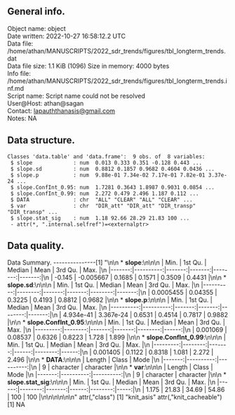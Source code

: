 <!-- This is a markdown file. -->


 General info.
---------------

Object name:    object      
Date written:   2022-10-27 16:58:12.2 UTC  
Data file:      /home/athan/MANUSCRIPTS/2022_sdr_trends/figures/tbl_longterm_trends.dat      
Data file size: 1.1 KiB (1096) 
Size in memory: 4000 bytes      
Info file:      /home/athan/MANUSCRIPTS/2022_sdr_trends/figures/tbl_longterm_trends.inf.md      
Script name:    Script name could not be resolved      
User@Host:      athan@sagan   
Contact:        <lapauththanasis@gmail.com>      
Notes:          NA      


 Data structure.
-----------------

```
Classes 'data.table' and 'data.frame':	9 obs. of  8 variables:
 $ slope             : num  0.013 0.333 0.351 -0.128 0.443 ...
 $ slope.sd          : num  0.8812 0.1857 0.9682 0.4604 0.0436 ...
 $ slope.p           : num  9.88e-01 7.34e-02 7.17e-01 7.82e-01 3.37e-24 ...
 $ slope.ConfInt_0.95: num  1.7281 0.3643 1.8987 0.9031 0.0854 ...
 $ slope.ConfInt_0.99: num  2.272 0.479 2.496 1.187 0.112 ...
 $ DATA              : chr  "ALL" "CLEAR" "ALL" "CLEAR" ...
 $ var               : chr  "DIR_att" "DIR_att" "DIR_transp" "DIR_transp" ...
 $ slope.stat_sig    : num  1.18 92.66 28.29 21.83 100 ...
 - attr(*, ".internal.selfref")=<externalptr> 
```


 Data quality.
---------------
 Data Summary.
---------------[1] "\n\n  * **slope**:\n\n\n    |   Min. |   1st Qu. | Median |   Mean | 3rd Qu. |   Max. |\n    |-------:|----------:|-------:|-------:|--------:|-------:|\n    | -0.145 | -0.005667 | 0.1685 | 0.1571 |  0.3509 | 0.4431 |\n\n  * **slope.sd**:\n\n\n    |      Min. | 1st Qu. | Median |   Mean | 3rd Qu. |   Max. |\n    |----------:|--------:|-------:|-------:|--------:|-------:|\n    | 0.0005455 | 0.04355 | 0.3225 | 0.4193 |  0.8812 | 0.9682 |\n\n  * **slope.p**:\n\n\n    |      Min. |   1st Qu. | Median |   Mean | 3rd Qu. |   Max. |\n    |----------:|----------:|-------:|-------:|--------:|-------:|\n    | 4.934e-41 | 3.367e-24 | 0.6531 | 0.4514 |  0.7817 | 0.9882 |\n\n  * **slope.ConfInt_0.95**:\n\n\n    |     Min. | 1st Qu. | Median |   Mean | 3rd Qu. |  Max. |\n    |---------:|--------:|-------:|-------:|--------:|------:|\n    | 0.001069 | 0.08537 | 0.6326 | 0.8223 |   1.728 | 1.899 |\n\n  * **slope.ConfInt_0.99**:\n\n\n    |     Min. | 1st Qu. | Median |  Mean | 3rd Qu. |  Max. |\n    |---------:|--------:|-------:|------:|--------:|------:|\n    | 0.001405 |  0.1122 | 0.8318 | 1.081 |   2.272 | 2.496 |\n\n  * **DATA**:\n\n\n    | Length |     Class |      Mode |\n    |-------:|----------:|----------:|\n    |      9 | character | character |\n\n  * **var**:\n\n\n    | Length |     Class |      Mode |\n    |-------:|----------:|----------:|\n    |      9 | character | character |\n\n  * **slope.stat_sig**:\n\n\n    |  Min. | 1st Qu. | Median |  Mean | 3rd Qu. | Max. |\n    |------:|--------:|-------:|------:|--------:|-----:|\n    | 1.175 |   21.83 |  34.69 | 54.86 |     100 |  100 |\n\n\n<!-- end of list -->\n\n\n"
attr(,"class")
[1] "knit_asis"
attr(,"knit_cacheable")
[1] NA
